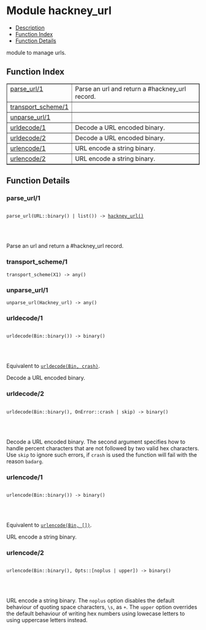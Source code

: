 

# Module hackney_url #
* [Description](#description)
* [Function Index](#index)
* [Function Details](#functions)


module to manage urls.

<a name="index"></a>

## Function Index ##


<table width="100%" border="1" cellspacing="0" cellpadding="2" summary="function index"><tr><td valign="top"><a href="#parse_url-1">parse_url/1</a></td><td>Parse an url and return a #hackney_url record.</td></tr><tr><td valign="top"><a href="#transport_scheme-1">transport_scheme/1</a></td><td></td></tr><tr><td valign="top"><a href="#unparse_url-1">unparse_url/1</a></td><td></td></tr><tr><td valign="top"><a href="#urldecode-1">urldecode/1</a></td><td>Decode a URL encoded binary.</td></tr><tr><td valign="top"><a href="#urldecode-2">urldecode/2</a></td><td>Decode a URL encoded binary.</td></tr><tr><td valign="top"><a href="#urlencode-1">urlencode/1</a></td><td>URL encode a string binary.</td></tr><tr><td valign="top"><a href="#urlencode-2">urlencode/2</a></td><td>URL encode a string binary.</td></tr></table>


<a name="functions"></a>

## Function Details ##

<a name="parse_url-1"></a>

### parse_url/1 ###


<pre><code>
parse_url(URL::binary() | list()) -&gt; <a href="#type-hackney_url">hackney_url()</a>
</code></pre>

<br></br>


Parse an url and return a #hackney_url record.
<a name="transport_scheme-1"></a>

### transport_scheme/1 ###

`transport_scheme(X1) -> any()`


<a name="unparse_url-1"></a>

### unparse_url/1 ###

`unparse_url(Hackney_url) -> any()`


<a name="urldecode-1"></a>

### urldecode/1 ###


<pre><code>
urldecode(Bin::binary()) -&gt; binary()
</code></pre>

<br></br>


Equivalent to [`urldecode(Bin, crash)`](#urldecode-2).

Decode a URL encoded binary.
<a name="urldecode-2"></a>

### urldecode/2 ###


<pre><code>
urldecode(Bin::binary(), OnError::crash | skip) -&gt; binary()
</code></pre>

<br></br>


Decode a URL encoded binary.
The second argument specifies how to handle percent characters that are not
followed by two valid hex characters. Use `skip` to ignore such errors,
if `crash` is used the function will fail with the reason `badarg`.
<a name="urlencode-1"></a>

### urlencode/1 ###


<pre><code>
urlencode(Bin::binary()) -&gt; binary()
</code></pre>

<br></br>


Equivalent to [`urlencode(Bin, [])`](#urlencode-2).

URL encode a string binary.
<a name="urlencode-2"></a>

### urlencode/2 ###


<pre><code>
urlencode(Bin::binary(), Opts::[noplus | upper]) -&gt; binary()
</code></pre>

<br></br>


URL encode a string binary.
The `noplus` option disables the default behaviour of quoting space
characters, `\s`, as `+`. The `upper` option overrides the default behaviour
of writing hex numbers using lowecase letters to using uppercase letters
instead.
